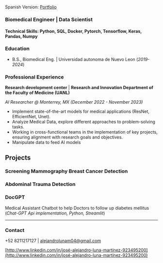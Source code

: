 Spanish Version: [Portfolio](https://alexluna4.github.io/portafolio-esp/)

### Biomedical Engineer | Data Scientist 

#### Technical Skills: Python, SQL, Docker, Pytorch, Tensorflow, Keras, Pandas, Numpy

### Education
- B.S., Biomedical Eng. | Universidad autonoma de Nuevo Leon (_2019-2024_)

### Professional Experience
**Research development center** | **Research and Innovation Department of the Faculty of Medicine (UANL)**

*AI Researcher @ Monterrey, MX (_December 2022 - November 2023_)*

- Implement state-of-the-art models for medical applications (ResNet, EfficientNet, Unet).
- Analyze Medical Data, explore different approaches to problem-solving tasks.
- Working in cross-functional teams in the implementation of key projects, ensuring alignment with research goals and objectives.
- Manipulate data to feed AI models

## Projects

### Screening Mammography Breast Cancer Detection


### Abdominal Trauma Detection


### DocGPT
Medical Assistant Chatbot to help Doctors to follow up diabetes mellitus (*Chat-GPT Api implementation, Python, Streamlit*) 

---

### Contact

 +52 8211217127 | alejandrolunam04@gmail.com

[http://www.linkedin.com/in/josé-alejandro-luna-martínez-923495200](http://www.linkedin.com/in/josé-alejandro-luna-martínez-923495200)

